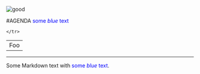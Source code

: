 
![good](Image/logo.png)

#AGENDA <span style="color:blue">some *blue* text</span>

<table>
    <tr>
        <td>Foo</td>
        
    </tr>
</table>

---

<p>Some Markdown text with <span style="color:blue">some <em>blue</em> text</span>.</p>
